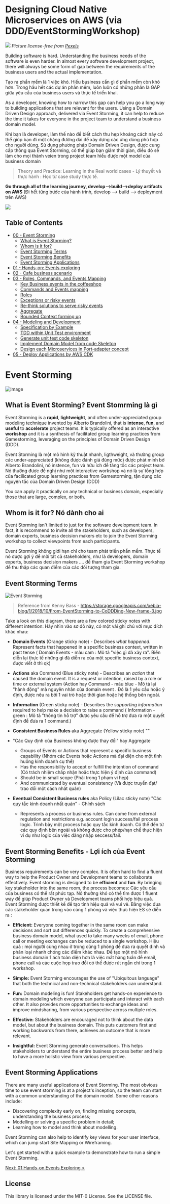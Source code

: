 # Designing Cloud Native Microservices on AWS  (via DDD/EventStormingWorkshop)

![](docs/img/coffee.jpg)
_Picture license-free from [Pexels](https://www.pexels.com/photo/background-beverage-breakfast-brown-414645/)_

Building software is hard. Understanding the business needs of the software is even harder. In almost every software development project, there will always be some form of gap between the requirements of the business users and the actual implementation.

Tạo ra phần mềm là 1 việc khó. Hiểu business cần gì ở phần mềm còn khó hơn. Trong hầu hết các dự án phần mềm, luôn luôn có những phần là GAP giữa yêu cầu của business users và thực tế triển khai.

As a developer, knowing how to narrow this gap can help you go a long way to building applications that are relevant for the users. Using a Domain Driven Design approach, delivered via Event Storming, it can help to reduce the time it takes for everyone in the project team to understand a business domain model.

Khi bạn là developer, làm thế nào để biết cách thu hẹp khoảng cách này có thể giúp bạn đi một chặng đường dài để xây dựng các ứng dùng phù hợp cho người dùng. Sử dụng phương pháp Domain Driven Design, được cung cấp thông qua Event Storming, có thể giúp bạn giảm thời gian, điều đó sẽ làm cho mọi thành veien trong project team hiểu được một model của business domain


> Theory and Practice: Learning in the Real world cases - Lý thuyết và thực hành : Học từ case study thực tế.

**Go through all of the learning journey, develop-->build-->deploy artifacts on AWS** (Đi hết từng bước của hành trình, develop --> build --> deployment trên AWS)

![](docs/img/Coffeeshop-architecture.png)





## Table of Contents
- [00 - Event Storming](#eventstorming)
  - [What is Event Storming?](#what-is-event-storming)
  - [Whom is it for?](#whom-is-it-for)
  - [Event Storming Terms](#event-storming-terms)
  - [Event Storming Benefits](#event-storming-benefits)
  - [Event Storming Applications](#event-storming-applications)
- [01 - Hands-on: Events exploring](docs/01-hands-on-events-exploring/README.md)
- [02 - Cafe business scenario](docs/02-coffee-shop-scenario/README.md)
- [03 - Roles, Commands, and Events Mapping](docs/03-roles-commands-events-mapping/README.md)
  - [Key Business events in the coffeeshop](docs/03-roles-commands-events-mapping/README.md#key-business-events-in-the-coffeeshop)
  - [Commands and Events mapping](docs/03-roles-commands-events-mapping/README.md#commands-and-events-mapping)
  - [Roles](docs/03-roles-commands-events-mapping/README.md#roles)
  - [Exceptions or risky events](docs/03-roles-commands-events-mapping/README.md#exceptions-or-risky-events)
  - [Re-think solutions to serve risky events](docs/03-roles-commands-events-mapping/README.md#re-think-solutions-to-serve-risky-events)
  - [Aggregate](docs/03-roles-commands-events-mapping/README.md#aggregate)
  - [Bounded Context forming up](docs/03-roles-commands-events-mapping/README.md#bounded-context-forming-up)
- [04 - Modeling and Development](docs/04-modeling-and-development/README.md)
  - [Specification by Example](docs/04-modeling-and-development/README.md#specification-by-example)
  - [TDD within Unit Test environment](docs/04-modeling-and-development/README.md#tdd-within-unit-test-environment)
  - [Generate unit test code skeleton](docs/04-modeling-and-development/README.md#generate-unit-test-code-skeleton)
  - [Implement Domain Model from code Skeleton](docs/04-modeling-and-development/README.md#implement-domain-model-from-code-skeleton)
  - [Design each Microservices in Port-adapter concept](docs/04-modeling-and-development/README.md#design-each-microservices-in-port-adapter-concept)
- [05 - Deploy Applications by AWS CDK](docs/05-deploy-applications-by-cdk/README.md) 
<!---
- [05 - Domain Driven Design Tactical design pattern guidance](05-ddd-tactical-design-pattern)
- [06 - Actual Implementation](06-actual-implementation)
- [07 - Infrastructure as Code by CDK](07-iaac-cdk)
- [08 - Deploy Serverless application](08-deploy-serverless-app)
- [09 - Deploy Containerized application](09-deploy-containerized-app)
- [10 - Build up CI/CD pipeline](10-build-up-cicd-pipeline)
--->

# Event Storming
![image](docs/img/problemsolving.png)

## What is Event Storming? Event Stomrming là gì
Event Storming is a **rapid**, **lightweight**, and often under-appreciated group modeling technique invented by Alberto Brandolini, that is **intense**, **fun**, and **useful** to **accelerate** project teams. It is typically offered as an interactive **workshop** and it is a synthesis of facilitated group learning practices from Gamestorming, leveraging on the principles of Domain Driven Design (DDD).

Event Storming là một mô hình kỹ thuật nhanh, ligthweight, và thường group các under-appreciated (không được đánh giá đúng mức) được phát minh bở Alberto Brandolini, nó instence, fun và hữu ích để tăng tốc các project team. Nó thường được đề nghị như một interactive workshop  và nó là sự tổng hợp của facilicated group learning practices from Gamestorming, tận dụng các nguyên tắc của Domain Driven Design (DDD)

You can apply it practically on any technical or business domain, especially those that are large, complex, or both.

## Whom is it for? Nó dành cho ai
Event Storming isn't limited to just for the software development team. In fact, it is recommend to invite all the stakeholders, such as developers, domain experts, business decision makers etc to join the Event Storming workshop to collect viewpoints from each participants.

Event Storming không giới hạn chỉ cho team phát triển phần mềm. Thực tế nó được gợi ý để mời tất cả stakeholders, như là developers, domain experts, business decision makers .... để tham gia Event Storming workshop để thu thập các quan điểm của các đối tượng tham gia.
## Event Storming Terms

![Event Storming](https://storage.googleapis.com/xebia-blog/1/2018/10/From-EventStorming-to-CoDDDing-New-frame-3.jpg)

> Reference from Kenny Bass - https://storage.googleapis.com/xebia-blog/1/2018/10/From-EventStorming-to-CoDDDing-New-frame-3.jpg

Take a look on this diagram, there are a few colored sticky notes with different intention:
Hãy nhìn vào sơ đồ này, có một vài ghi chú với mục đích khác nhau:

* **Domain Events** (Orange sticky note) - Describes *what happened*. Represent facts that happened in a specific business context, written in past tense
 ( Domain Events - màu cam : Mô tả "việc gì đã xảy ra". Biển diễn lại thực tế những gì đã diễn ra của một specific business context, được viết ở thì qk)
 
* **Actions** aka Command (Blue sticky note) - Describes an *action* that caused the domain event. It is a request or intention, raised by a role or time or external system
(Action hay Command - màu blue - Mô tả lại "hành động" mà nguyên nhân của domain event . Đó là 1 yêu cầu hoặc ý định, được nêu ra bởi 1 vai trò hoặc thời gian hoặc hệ thống bên ngoài.

* **Information** (Green sticky note) - Describes the *supporting information* required to help make a decision to raise a command
( Information - green : Mô tả "thông tin hỗ trợ" được yêu cầu để hỗ trợ đưa ra một quyết định để đưa ra 1 command.)

* **Consistent Business Rules** aka Aggregate (Yellow sticky note) "" 
* "Các Quy định của Business không được thay đổi" hay Aggregate 
    * Groups of Events or Actions that represent a specific business capability
    (Nhóm các Events hoặc Actions mà đại diện cho một tình huống kinh doanh cụ thể)
    * Has the responsibility to accept or fulfill the intention of command
    (Có trách nhiệm chấp nhận hoặc thực hiện ý định của command)
    * Should be in small scope
    (Phải trong 1 phạm vi hẹp)
    * And communicated by eventual consistency
    (Và được truyền đạt/ trao đổi một cách nhât quán)
    
* **Eventual Consistent Business rules** aka Policy (Lilac sticky note) "Các quy tắc kinh doanh nhất quán" - Chính sách
    * Represents a process or business rules. Can come from external regulation and restrictions e.g. account login success/fail process logic.
     Trình bày một process hoặc quy tắc kinh doanh. Có thể đến từ các quy định bên ngoài và không được cho phép/hạn chế thực hiện ví dụ như logic của việc đăng nhập  seccess/fail.
## Event Storming Benefits - Lợi ích của Event Storming 

Business requirements can be very complex. It is often hard to find a fluent way to help the Product Owner and Development teams to collaborate effectively. Event storming is designed to be **efficient** and **fun**. By bringing key stakeholder into the same room, the process becomes:
Các yêu cầu của business có thể rất phức tạp. Nó thường khó có thể tìm được 1 fluent way để giúp Product Owner và Development teams phối hợp hiệu quả. Event Storming được thiết kế để tạo tính hiệu quả và vui vẻ. Bằng việc đua các stakeholder quan trọng vào cùng 1 phòng và việc thực hiện ES sẽ diễn ra :

- **Efficient:** Everyone coming together in the same room can make decisions and sort out differences quickly. To create a comprehensive business domain model, what used to take many weeks of email, phone call or meeting exchanges can be reduced to a single workshop.
Hiệu quả : mọi người cùng nhau ở trong cùng 1 phòng để đưa ra quyết định và phân loại nhanh chóng các điểm khác nhau. Để tạo một mô hình business domain 1 ách toàn diện hơn là việc mất hàng tuần để email, phone call và các cuộc họp trao đổi có thể được rút ngắn chỉ trong 1 workshop.

- **Simple:** Event Storming encourages the use of "Ubiquitous language" that both the technical and non-technical stakeholders can understand.

- **Fun:** Domain modeling is fun! Stakeholders get hands-on experience to domain modeling which everyone can participate and interact with each other. It also provides more opportunities to exchange ideas and improve mindsharing, from various perspective across multiple roles.

- **Effective:** Stakeholders are encouraged not to think about the data model, but about the business domain. This puts customers first and working backwards from there, achieves an outcome that is more relevant.

- **Insightful:** Event Storming generate conversations. This helps stakeholders to understand the entire business process better and help to have a more holistic view from various perspective.

## Event Storming Applications

There are many useful applications of Event Storming. The most obvious time to use event storming is at a project's inception, so the team can start with a common understanding of the domain model. Some other reasons include:
* Discovering complexity early on, finding missing concepts, understanding the business process;
* Modelling or solving a specific problem in detail;
* Learning how to model and think about modelling.

Event Storming can also help to identify key views for your user interface, which can jump start Site Mapping or Wireframing.

Let's get started with a quick example to demonstrate how to run a simple Event Storming.

[Next: 01 Hands-on Events Exploring >](docs/01-hands-on-events-exploring/README.md)


## License

This library is licensed under the MIT-0 License. See the LICENSE file.
